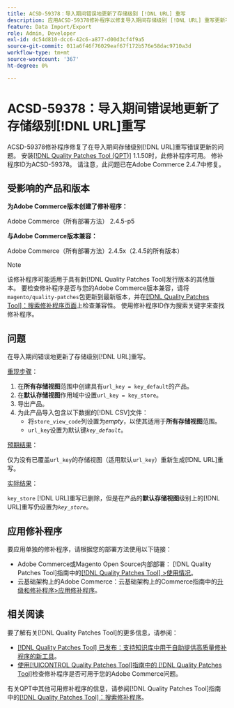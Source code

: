```yaml
---
title: ACSD-59378：导入期间错误地更新了存储级别 [!DNL URL] 重写
description: 应用ACSD-59378修补程序以修复导入期间存储级别 [!DNL URL] 重写更新不正确的Adobe Commerce问题。
feature: Data Import/Export
role: Admin, Developer
exl-id: dc54d810-dcc6-42c6-a877-d00d3cf4f9a5
source-git-commit: 011a6f46f76029eaf67f172b576e58dac9710a3d
workflow-type: tm+mt
source-wordcount: '367'
ht-degree: 0%

---
```


# ACSD-59378：导入期间错误地更新了存储级别[!DNL URL]重写

ACSD-59378修补程序修复了在导入期间存储级别[!DNL URL]重写错误更新的问题。 安装[[!DNL Quality Patches Tool (QPT)]](https://experienceleague.adobe.com/zh-hans/docs/commerce-operations/tools/quality-patches-tool/quality-patches-tool-to-self-serve-quality-patches) 1.1.50时，此修补程序可用。 修补程序ID为ACSD-59378。 请注意，此问题已在Adobe Commerce 2.4.7中修复。

## 受影响的产品和版本

**为Adobe Commerce版本创建了修补程序：**

Adobe Commerce（所有部署方法） 2.4.5-p5

**与Adobe Commerce版本兼容：**

Adobe Commerce（所有部署方法）2.4.5x（2.4.5的所有版本）

>[!NOTE]
>
>该修补程序可能适用于具有新[!DNL Quality Patches Tool]发行版本的其他版本。 要检查修补程序是否与您的Adobe Commerce版本兼容，请将`magento/quality-patches`包更新到最新版本，并在[[!DNL Quality Patches Tool]：搜索修补程序页面](https://experienceleague.adobe.com/tools/commerce-quality-patches/index.html?lang=zh-Hans)上检查兼容性。 使用修补程序ID作为搜索关键字来查找修补程序。

## 问题

在导入期间错误地更新了存储级别[!DNL URL]重写。

<u>重现步骤</u>：

1. 在&#x200B;**所有存储视图**&#x200B;范围中创建具有`url_key = key_default`的产品。
1. 在&#x200B;**默认存储视图**&#x200B;作用域中设置`url_key = key_store`。
1. 导出产品。
1. 为此产品导入包含以下数据的[!DNL CSV]文件：
   * 将`store_view_code`列设置为&#x200B;*empty*，以使其适用于&#x200B;**所有存储视图**&#x200B;范围。
   * `url_key`设置为默认键&#x200B;*`key_default`*。

<u>预期结果</u>：

仅为没有已覆盖`url_key`的存储视图（适用默认`url_key`）重新生成[!DNL URL]重写。

<u>实际结果</u>：

`key_store` [!DNL URL]重写已删除，但是在产品的&#x200B;**默认存储视图**&#x200B;级别上的[!DNL URL]重写仍设置为&#x200B;*`key_store`*。

## 应用修补程序

要应用单独的修补程序，请根据您的部署方法使用以下链接：

* Adobe Commerce或Magento Open Source内部部署： [!DNL Quality Patches Tool]指南中的[[!DNL Quality Patches Tool] >使用情况](/help/tools/quality-patches-tool/usage.md)。
* 云基础架构上的Adobe Commerce：云基础架构上的Commerce指南中的[升级和修补程序>应用修补程序](https://experienceleague.adobe.com/docs/commerce-cloud-service/user-guide/develop/upgrade/apply-patches.html?lang=zh-Hans)。

## 相关阅读

要了解有关[!DNL Quality Patches Tool]的更多信息，请参阅：

* [[!DNL Quality Patches Tool] 已发布：支持知识库中用于自助提供高质量修补程序的新工具](https://experienceleague.adobe.com/zh-hans/docs/commerce-operations/tools/quality-patches-tool/quality-patches-tool-to-self-serve-quality-patches)。
* [使用[!UICONTROL Quality Patches Tool]指南中的 [!DNL Quality Patches Tool]](/help/tools/quality-patches-tool/patches-available-in-qpt/check-patch-for-magento-issue-with-magento-quality-patches.md)检查修补程序是否可用于您的Adobe Commerce问题。


有关QPT中其他可用修补程序的信息，请参阅[!DNL Quality Patches Tool]指南中的[[!DNL Quality Patches Tool]：搜索修补程序](https://experienceleague.adobe.com/tools/commerce-quality-patches/index.html?lang=zh-Hans)。
